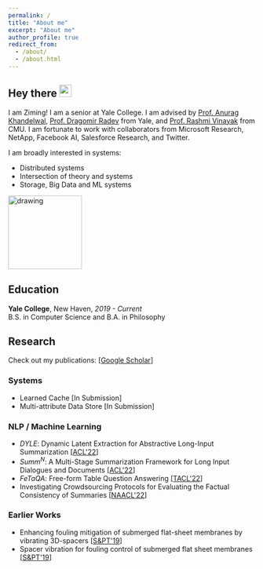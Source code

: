 ```yaml
---
permalink: /
title: "About me"
excerpt: "About me"
author_profile: true
redirect_from: 
  - /about/
  - /about.html
---
```

## Hey there <img src="https://media.giphy.com/media/hvRJCLFzcasrR4ia7z/giphy.gif" width="25px">
I am Ziming! I am a senior at Yale College. I am advised by [Prof. Anurag Khandelwal](https://www.anuragkhandelwal.com/), [Prof. Dragomir Radev](http://www.cs.yale.edu/homes/radev/) from Yale, and [Prof. Rashmi Vinayak](http://www.cs.cmu.edu/~rvinayak/) from CMU. I am fortunate to work with collaborators from Microsoft Research, NetApp, Facebook AI, Salesforce Research, and Twitter.

I am broadly interested in systems:
- Distributed systems
- Intersection of theory and systems
- Storage, Big Data and ML systems
  
<img src="https://i.pinimg.com/originals/e4/26/70/e426702edf874b181aced1e2fa5c6cde.gif" alt="drawing" width="150"/>

## Education

**Yale College**, New Haven, *2019 - Current*\
B.S. in Computer Science and B.A. in Philosophy
## Research
Check out my publications: [[Google Scholar](https://scholar.google.com/citations?user=ycaUmLkAAAAJ&hl=en)]
### Systems

* Learned Cache [In Submission]
* Multi-attribute Data Store [In Submission]
  
### NLP / Machine Learning

* _DYLE_: Dynamic Latent Extraction for Abstractive Long-Input Summarization [[ACL'22](https://aclanthology.org/2022.acl-long.118/)]
* _Summ<sup>N</sup>_: A Multi-Stage Summarization Framework for Long Input Dialogues and Documents [[ACL'22](https://aclanthology.org/2022.acl-long.112/)]
* _FeTaQA_: Free-form Table Question Answering [[TACL'22](https://direct.mit.edu/tacl/article/doi/10.1162/tacl_a_00446/109273/FeTaQA-Free-form-Table-Question-Answering)]
* Investigating Crowdsourcing Protocols for Evaluating the Factual Consistency of Summaries [[NAACL'22](https://aclanthology.org/2022.naacl-main.417/)]

### Earlier Works
* Enhancing fouling mitigation of submerged flat-sheet membranes by vibrating 3D-spacers [[S&PT'19](https://www.sciencedirect.com/science/article/pii/S1383586618333240)]
* Spacer vibration for fouling control of submerged flat sheet membranes [[S&PT'19](https://www.sciencedirect.com/science/article/pii/S1383586618319968)]